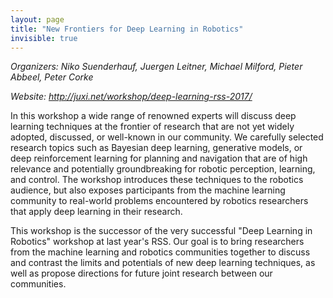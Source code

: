 ```yaml
---
layout: page
title: "New Frontiers for Deep Learning in Robotics"
invisible: true
---
```


<p class="text-left"><i>Organizers: Niko Suenderhauf, Juergen Leitner, Michael Milford, Pieter Abbeel, Peter Corke</i></p>
<p class="text-left"><i>Website: <a href="http://juxi.net/workshop/deep-learning-rss-2017/">http://juxi.net/workshop/deep-learning-rss-2017/</a></i></p>

<p>
In this workshop a wide range of renowned experts will discuss deep learning
techniques at the frontier of research that are not yet widely adopted,
discussed, or well-known in our community. We carefully selected research
topics such as Bayesian deep learning, generative models, or deep reinforcement
learning for planning and navigation that are of high relevance and potentially
groundbreaking for robotic perception, learning, and control. The workshop
introduces these techniques to the robotics audience, but also exposes
participants from the machine learning community to real-world problems
encountered by robotics researchers that apply deep learning in their research.
</p>

<p>
This workshop is the successor of the very successful "Deep Learning in
Robotics" workshop at last year's RSS. Our goal is to bring researchers from
the machine learning and robotics communities together to discuss and contrast
the limits and potentials of new deep learning techniques, as well as propose
directions for future joint research between our communities.
</p>
